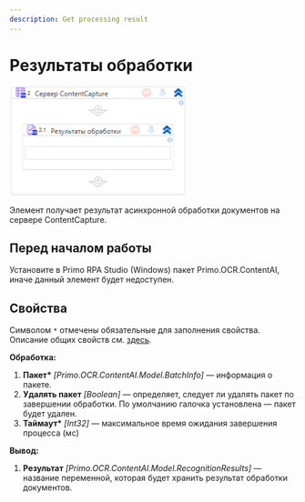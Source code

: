```yaml
---
description: Get processing result
---
```


# Результаты обработки

![](<../../../.gitbook/assets1/windows_items/library/WFGetProcessResult.png>)

Элемент получает результат асинхронной обработки документов на сервере ContentCapture.


## Перед началом работы

Установите в Primo RPA Studio (Windows) пакет Primo.OCR.ContentAI, иначе данный элемент будет недоступен.


## Свойства

Символом `*` отмечены обязательные для заполнения свойства. Описание общих свойств см. [здесь](https://docs.primo-rpa.ru/primo-rpa/primo-studio/process/elements#svoistva-elementa).



**Обработка:**

1. **Пакет\*** *[Primo.OCR.ContentAI.Model.BatchInfo]* — информация о пакете.
1. **Удалять пакет** *[Boolean]* — определяет, следует ли удалять пакет по завершении обработки. По умолчанию галочка установлена — пакет будет удален.
1. **Таймаут\*** *[Int32]* — максимальное время ожидания завершения процесса (мс)


**Вывод:**

1. **Результат** *[Primo.OCR.ContentAI.Model.RecognitionResults]* — название переменной, которая будет хранить результат обработки документов.



